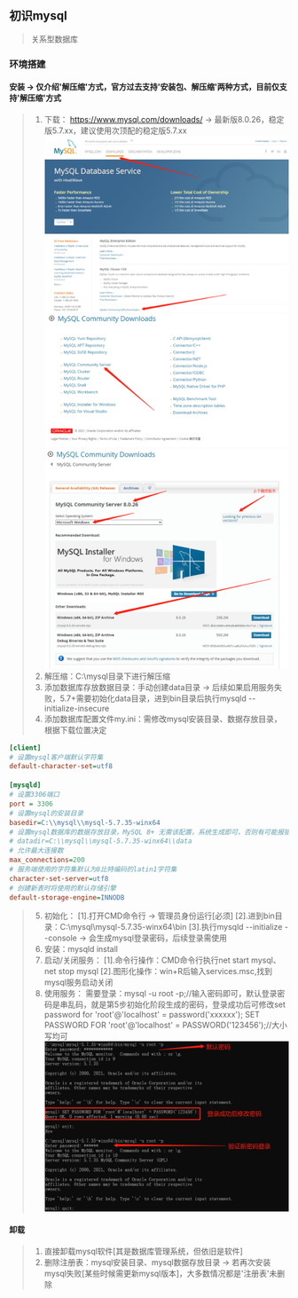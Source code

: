 ## 初识mysql
> 关系型数据库

### 环境搭建

#### 安装 -> 仅介绍'解压缩'方式，官方过去支持'安装包、解压缩'两种方式，目前仅支持'解压缩'方式
> 1. 下载：
> https://www.mysql.com/downloads/ -> 最新版8.0.26，稳定版5.7.xx，建议使用次顶配的稳定版5.7.xx
![](assets/download1.png)
![](assets/download2.png)
![](assets/download3.png)
> 2. 解压缩：C:\mysql目录下进行解压缩
> 3. 添加数据库存放数据目录：手动创建data目录 -> 后续如果启用服务失败，5.7+需要初始化data目录，进到bin目录后执行mysqld --initialize-insecure
> 4. 添加数据库配置文件my.ini：需修改mysql安装目录、数据存放目录，根据下载位置决定
```ini
[client]
# 设置mysql客户端默认字符集
default-character-set=utf8
 
[mysqld]
# 设置3306端口
port = 3306
# 设置mysql的安装目录
basedir=C:\\mysql\\mysql-5.7.35-winx64
# 设置mysql数据库的数据存放目录，MySQL 8+ 无需该配置，系统生成即可，否则有可能报错
# datadir=C:\\mysql\\mysql-5.7.35-winx64\\data
# 允许最大连接数
max_connections=200
# 服务端使用的字符集默认为8比特编码的latin1字符集
character-set-server=utf8
# 创建新表时将使用的默认存储引擎
default-storage-engine=INNODB
```
> 5. 初始化：
>       [1].打开CMD命令行 -> 管理员身份运行[必须]
>       [2].进到bin目录：C:\mysql\mysql-5.7.35-winx64\bin
>       [3].执行mysqld --initialize --console -> 会生成mysql登录密码，后续登录需使用
> 6. 安装：mysqld install
> 7. 启动/关闭服务：
>       [1].命令行操作：CMD命令行执行net start mysql、net stop mysql
>       [2].图形化操作：win+R后输入services.msc,找到mysql服务启动关闭
> 8. 使用服务：
>       需要登录：mysql -u root -p;//输入密码即可，默认登录密码是串乱码，就是第5步初始化阶段生成的密码，登录成功后可修改set password for 'root'@'localhost' = password('xxxxxx'); SET PASSWORD FOR 'root'@'localhost' = PASSWORD('123456');//大小写均可
![](assets/修改密码.png)
#### 卸载
> 1. 直接卸载mysql软件[其是数据库管理系统，但依旧是软件]
> 2. 删除注册表：mysql安装目录、mysql数据存放目录
> -> 若再次安装mysql失败[某些时候需更新mysql版本]，大多数情况都是'注册表'未删除
